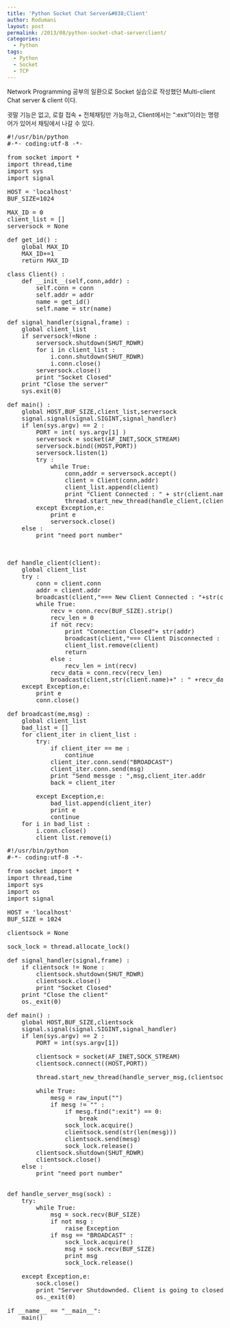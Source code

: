```yaml
---
title: 'Python Socket Chat Server&#038;Client'
author: Rodumani
layout: post
permalink: /2013/08/python-socket-chat-serverclient/
categories:
  - Python
tags:
  - Python
  - Socket
  - TCP
---
```

Network Programming 공부의 일환으로 Socket 실습으로 작성했던 Multi-client Chat server & client 이다.

귓말 기능은 없고, 로컬 접속 + 전체채팅만 가능하고, Client에서는 &#8220;:exit&#8221;이라는 명령어가 있어서 채팅에서 나갈 수 있다. 

<pre class="lang:python decode:true " title="Chat Server" >#!/usr/bin/python
#-*- coding:utf-8 -*-

from socket import *
import thread,time
import sys
import signal

HOST = 'localhost'
BUF_SIZE=1024

MAX_ID = 0
client_list = []
serversock = None

def get_id() : 
    global MAX_ID 
    MAX_ID+=1 
    return MAX_ID

class Client() :
    def __init__(self,conn,addr) :
        self.conn = conn
        self.addr = addr
        name = get_id()
        self.name = str(name)

def signal_handler(signal,frame) :
    global client_list
    if serversock!=None :
        serversock.shutdown(SHUT_RDWR)
        for i in client_list :
            i.conn.shutdown(SHUT_RDWR)
            i.conn.close()
        serversock.close()
        print "Socket Closed"
    print "Close the server"
    sys.exit(0)

def main() :
    global HOST,BUF_SIZE,client_list,serversock
    signal.signal(signal.SIGINT,signal_handler)
    if len(sys.argv) == 2 :
        PORT = int( sys.argv[1] )
        serversock = socket(AF_INET,SOCK_STREAM)
        serversock.bind((HOST,PORT))
        serversock.listen(1)
        try :
            while True:
                conn,addr = serversock.accept()
                client = Client(conn,addr)
                client_list.append(client)
                print "Client Connected : " + str(client.name)
                thread.start_new_thread(handle_client,(client,))
        except Exception,e:
            print e
            serversock.close()
    else :
        print "need port number"



def handle_client(client):
    global client_list
    try :
        conn = client.conn
        addr = client.addr
        broadcast(client,"=== New Client Connected : "+str(client.name)+ " ===")
        while True:
            recv = conn.recv(BUF_SIZE).strip()
            recv_len = 0
            if not recv:
                print "Connection Closed"+ str(addr)
                broadcast(client,"=== Client Disconnected : "+str(client.name) + "===" )
                client_list.remove(client)
                return 
            else :
                recv_len = int(recv)
            recv_data = conn.recv(recv_len)
            broadcast(client,str(client.name)+" : " +recv_data)
    except Exception,e:
        print e
        conn.close()

def broadcast(me,msg) :
    global client_list
    bad_list = []
    for client_iter in client_list :
        try:
            if client_iter == me : 
                continue
            client_iter.conn.send("BROADCAST")
            client_iter.conn.send(msg)
            print "Send messge : ",msg,client_iter.addr
            back = client_iter

        except Exception,e:
            bad_list.append(client_iter)
            print e
            continue
    for i in bad_list :
        i.conn.close()
        client_list.remove(i) 
</pre>

<pre class="lang:python decode:true " title="Chat Client" >#!/usr/bin/python
#-*- coding:utf-8 -*-

from socket import *
import thread,time
import sys
import os
import signal

HOST = 'localhost'
BUF_SIZE = 1024

clientsock = None

sock_lock = thread.allocate_lock()

def signal_handler(signal,frame) :
    if clientsock != None :
        clientsock.shutdown(SHUT_RDWR)
        clientsock.close()
        print "Socket Closed"
    print "Close the client"
    os._exit(0)

def main() :
    global HOST,BUF_SIZE,clientsock
    signal.signal(signal.SIGINT,signal_handler)
    if len(sys.argv) == 2 : 
        PORT = int(sys.argv[1]) 

        clientsock = socket(AF_INET,SOCK_STREAM)
        clientsock.connect((HOST,PORT))
    
        thread.start_new_thread(handle_server_msg,(clientsock,))

        while True:
            mesg = raw_input("")
            if mesg != "" :
                if mesg.find(":exit") == 0:
                    break
                sock_lock.acquire()
                clientsock.send(str(len(mesg)))
                clientsock.send(mesg)
                sock_lock.release()      
        clientsock.shutdown(SHUT_RDWR)
        clientsock.close()
    else :
        print "need port number"


def handle_server_msg(sock) :
    try: 
        while True: 
            msg = sock.recv(BUF_SIZE) 
            if not msg : 
                raise Exception
            if msg == "BROADCAST" :
                sock_lock.acquire()
                msg = sock.recv(BUF_SIZE)
                print msg
                sock_lock.release()

    except Exception,e:
        sock.close()
        print "Server Shutdownded. Client is going to closed"
        os._exit(0)

if __name__ == "__main__": 
    main()
</pre>